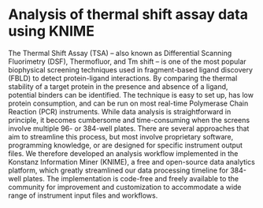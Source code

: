 # Analysis of thermal shift assay data using KNIME

The Thermal Shift Assay (TSA) – also known as Differential Scanning Fluorimetry (DSF), Thermofluor, and Tm shift – is one of the most popular biophysical screening techniques used in fragment-based ligand discovery (FBLD) to detect protein-ligand interactions. By comparing the thermal stability of a target protein in the presence and absence of a ligand, potential binders can be identified. The technique is easy to set up, has low protein consumption, and can be run on most real-time Polymerase Chain Reaction (PCR) instruments. While data analysis is straightforward in principle, it becomes cumbersome and time-consuming when the screens involve multiple 96- or 384-well plates. There are several approaches that aim to streamline this process, but most involve proprietary software, programming knowledge, or are designed for specific instrument output files. We therefore developed an analysis workflow implemented in the Konstanz Information Miner (KNIME), a free and open-source data analytics platform, which greatly streamlined our data processing timeline for 384-well plates. The implementation is code-free and freely available to the community for improvement and customization to accommodate a wide range of instrument input files and workflows. 
